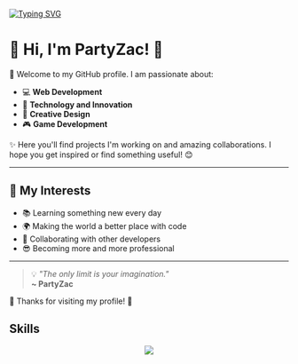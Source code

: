 [![Typing SVG](https://readme-typing-svg.herokuapp.com?size=30&color=FFFFFF&lines=Hey+Im+PartyZac!+👋😎)](https://git.io/typing-svg)

# 🌟 Hi, I'm PartyZac! 🌟

👋 Welcome to my GitHub profile. I am passionate about:

- 💻 **Web Development**
- 🚀 **Technology and Innovation**
- 🎨 **Creative Design**
- 🎮 **Game Development**

✨ Here you'll find projects I'm working on and amazing collaborations. I hope you get inspired or find something useful! 😊

---

## 🌈 My Interests
- 📚 Learning something new every day
- 🌍 Making the world a better place with code
- 🤝 Collaborating with other developers
- 😎 Becoming more and more professional

---

> 💡 _"The only limit is your imagination."_  
> **~ PartyZac**

🌟 Thanks for visiting my profile! 🌟

## Skills

<p align="center">
  <a href="https://skillicons.dev">
    <img src="https://skillicons.dev/icons?i=github,git,gitlab,haxe,java,javascript,typescript,rust,c,cpp,cs,php,java,python,typescript=13" />
  </a>
</p>




<!--
**PartyZac/PartyZac** is a ✨ _special_ ✨ repository because its `README.md` (this file) appears on your GitHub profile.

Here are some ideas to get you started:

- 🔭 I’m currently working on ...
- 🌱 I’m currently learning ...
- 👯 I’m looking to collaborate on ...
- 🤔 I’m looking for help with ...
- 💬 Ask me about ...
- 📫 How to reach me: ...
- 😄 Pronouns: ...
- ⚡ Fun fact: ...
-->
